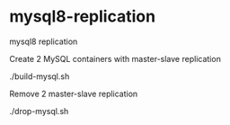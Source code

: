 # mysql8-replication
mysql8 replication

Create 2 MySQL containers with master-slave replication

./build-mysql.sh

Remove 2 master-slave replication

./drop-mysql.sh

